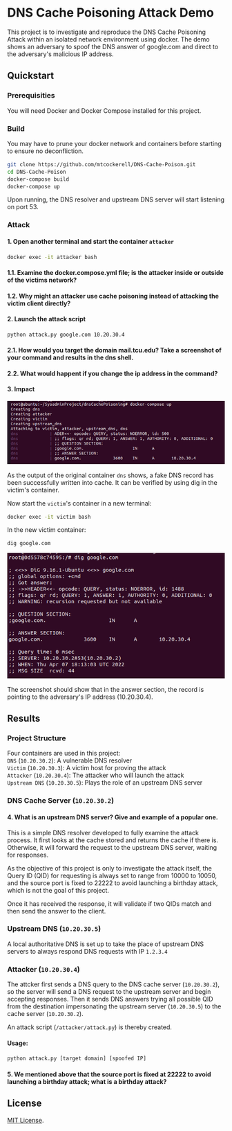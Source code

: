 DNS Cache Poisoning Attack Demo
===============================

This project is to investigate and reproduce the DNS Cache Poisoning Attack within an isolated network environment using docker. The demo shows an adversary to spoof the DNS answer of google.com and direct to the adversary's malicious IP address.

## Quickstart

### Prerequisities

You will need Docker and Docker Compose installed for this project.

### Build

You may have to prune your docker network and containers before starting to ensure no deconfliction. 

```bash
git clone https://github.com/mtcockerell/DNS-Cache-Poison.git
cd DNS-Cache-Poison
docker-compose build
docker-compose up
```
Upon running, the DNS resolver and upstream DNS server will start listening on port 53.

### Attack
#### 1. Open another terminal and start the container `attacker`

```bash
docker exec -it attacker bash
```
#### 1.1. Examine the docker.compose.yml file; is the attacker inside or outside of the victims network?
#### 1.2. Why might an attacker use cache poisoning instead of attacking the victim client directly? 
#### 2. Launch the attack script

```bash
python attack.py google.com 10.20.30.4
```
#### 2.1. How would you target the domain mail.tcu.edu? Take a screenshot of your command and results in the dns shell.
#### 2.2. What would happent if you change the ip address in the command? 
#### 3. Impact

![](/screenshots/1.png)

As the output of the original container `dns` shows, a fake DNS record has been successfully written into cache. It can be verified by using dig in the victim's container.

Now start the `victim`'s container in a new terminal:

```bash
docker exec -it victim bash
```

In the new victim container:

```bash
dig google.com
```

![](/screenshots/2.png)

The screenshot should show that in the answer section, the record is pointing to the adversary's IP address (10.20.30.4).

## Results

### Project Structure

Four containers are used in this project:\
`DNS` (`10.20.30.2`): A vulnerable DNS resolver\
`Victim` (`10.20.30.3`): A victim host for proving the attack\
`Attacker` (`10.20.30.4`): The attacker who will launch the attack\
`Upstream DNS` (`10.20.30.5`): Plays the role of an upstream DNS server

### DNS Cache Server (`10.20.30.2`)
#### 4. What is an upstream DNS server? Give and example of a popular one.
This is a simple DNS resolver developed to fully examine the attack process. It first looks at the cache stored and returns the cache if there is. Otherwise, it will forward the request to the upstream DNS server, waiting for responses.

As the objective of this project is only to investigate the attack itself, the Query ID (QID) for requesting is always set to range from 10000 to 10050, and the source port is fixed to 22222 to avoid launching a birthday attack, which is not the goal of this project.

Once it has received the response, it will validate if two QIDs match and then send the answer to the client.

### Upstream DNS (`10.20.30.5`)

A local authoritative DNS is set up to take the place of upstream DNS servers to always respond DNS requests with IP `1.2.3.4`

### Attacker (`10.20.30.4`)

The attcker first sends a DNS query to the DNS cache server (`10.20.30.2`), so the server will send a DNS request to the upstream server and begin accepting responses. Then it sends DNS answers trying all possible QID from the destination impersonating the upstream server (`10.20.30.5`) to the cache server (`10.20.30.2`).

An attack script (`/attacker/attack.py`) is thereby created.

#### Usage:
```bash
python attack.py [target domain] [spoofed IP]
```
#### 5. We mentioned above that the source port is fixed at 22222 to avoid launching a birthday attack; what is a birthday attack?
## License

 [MIT License](LICENSE). 
